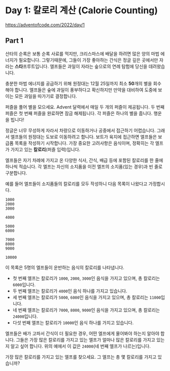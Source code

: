 # Day 1: 칼로리 계산 (Calorie Counting)
<https://adventofcode.com/2022/day/1>

## Part 1
산타의 순록은 보통 순록 사료를 먹지만, 크리스마스에 배달을 하려면 많은 양의 마법 에너지가 필요합니다. 그렇기때문에, 그들이 가장 좋아하는 간식은 정글 깊은 곳에서만 자라는 **스타**프루트입니다. 엘프들은 과일이 자라는 숲으로의 연례 탐험에 당신을 데려왔습니다.  

충분한 마법 에너지를 공급하기 위해 원정대는 12월 25일까지 최소 **50**개의 별을 회수해야 합니다. 엘프들은 숲에 과일이 풍부하다고 확신하지만 만약을 대비하여 도중에 보이는 모든 과일을 따가기로 결정합니다.

퍼즐을 풀어 별을 모으세요. Advent 달력에서 매일 두 개의 퍼즐이 제공됩니다. 두 번째 퍼즐은 첫 번째 퍼즐을 완료하면 잠금 해제됩니다. 각 퍼즐은 하나의 별을 줍니다. 행운을 빕니다!

정글은 너무 무성하게 자라서 차량으로 이동하거나 공중에서 접근하기 어렵습니다. 그래서 엘프들의 원정대는 도보로 이동하려고 합니다. 보트가 육지에 접근하면 엘프들은 보급품 목록을 작성하기 시작합니다. 가장 중요한 고려사항은 음식이며, 정확히는 각 엘프가 가지고 있는 **칼로리**(퍼즐 입력)입니다.

엘프들은 자기 차례에 가지고 온 다양한 식사, 간식, 배급 등에 포함된 칼로리를 한 줄에 하나씩 적습니다. 각 엘프는 자신의 소지품을 이전 엘프의 소지품(있는 경우)과 빈 줄로 구분합니다.

예를 들어 엘프들이 소지품들의 칼로리를 모두 작성하니 다음 목록이 나왔다고 가정합시다.
``` text
1000
2000
3000

4000

5000
6000

7000
8000
9000

10000
```

이 목록은 5명의 엘프들이 운반하는 음식의 칼로리를 나타냅니다.

- 첫 번째 엘프는 칼로리가 `1000`, `2000`, `3000`인 음식을 가지고 있으며, 총 칼로리는 `6000`입니다.
- 두 번째 엘프는 칼로리가 `4000`인 음식 하나를 가지고 있습니다.
- 세 번째 엘프는 칼로리가 `5000`, `6000`인 음식을 가지고 있으며, 총 칼로리는 `11000`입니다.
- 네 번째 엘프는 칼로리가 `7000`, `8000`, `9000`인 음식을 가지고 있으며, 총 칼로리는 `24000`입니다.
- 다섯 번째 엘프는 칼로리가 `10000`인 음식 하나를 가지고 있습니다.

엘프들은 배가 고파서 간식이 더 필요한 경우, 어떤 엘프에게 물어봐야 하는지 알아야 합니다. 그들은 가장 많은 칼로리를 가지고 있는 엘프가 얼마나 많은 칼로리를 가지고 있는지 알고 싶어 합니다. 위의 예에서 이 값은 `24000`(네 번째 엘프가 나르는)입니다.


가장 많은 칼로리를 가지고 있는 엘프를 찾으세요. 그 엘프는 총 몇 칼로리를 가지고 있습니까?
